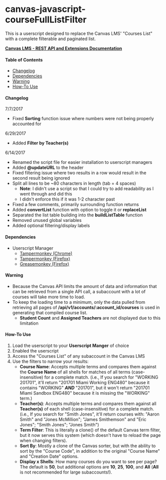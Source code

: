# canvas-javascript-courseFullListFilter
This is a userscript designed to replace the Canvas LMS' "Courses List" with a complete filterable and paginated list.

[**Canvas LMS - REST API and Extensions Documentation**](https://canvas.instructure.com/doc/api/index.html)

#### Table of Contents
- [Changelog](#changelog)
- [Dependencies](#dependencies)
- [Warning](#warning)
- [How-To Use](#how-to-use)

#### Changelog
7/7/2017
- Fixed **Sorting** function issue where numbers were not being properly accounted for

6/29/2017
- Added **Filter by Teacher(s)**

6/14/2017
- Renamed the script file for easier installation to userscript managers
- Added **@updateURL** to the header
- Fixed filtering issue where two results in a row would result in the second result being ignored
- Split all lines to be ~80 characters in length (tab = 4 spaces)
  - **Note**: I didn't use a script so that I could try to add readability as I went through and did this
  - I didn't enforce this if it was 1-2 character past
- Fixed a few comments, primarily surrounding function returns
- Added **convertList** function with option to toggle it or **replaceList**
- Separated the list table building into the **buildListTable** function
- Removed unused global variables
- Added optional filtering/display labels

#### Dependencies
- Userscript Manager
  - [Tampermonkey (Chrome)](https://chrome.google.com/webstore/detail/tampermonkey/dhdgffkkebhmkfjojejmpbldmpobfkfo?hl=en)
  - [Tampermonkey (Firefox)](https://addons.mozilla.org/en-us/firefox/addon/tampermonkey/)
  - [Greasemonkey (Firefox)](https://addons.mozilla.org/en-us/firefox/addon/greasemonkey/)

#### Warning
- Because the Canvas API limits the amount of data and information that can be retrieved from a single API call, a subaccount with a lot of courses will take more time to load.
- To keep the loading time to a minimum, only the data pulled from retrieving all pages of **/api/v1/accounts/:account_id/courses** is used in generating that compiled course list.
  - **Student Count** and **Assigned Teachers** are not displayed due to this limitation

#### How-To Use
1. Load the userscript to your **Userscript Manger** of choice
2. Enabled the userscript
3. Access the "Courses List" of any subaccount in the Canvas LMS
4. Use the filters to narrow your results:
   - **Course Name**: Accepts multiple terms and compares them against the **Course Name** of all shells for matches of all terms (case-insensitive) for a complete match. (i.e., If you search for "WORKING 201701", it'll return "201701 Miami Working ENG480" because it contains "WORKING" ***AND*** "201701", but it won't return "201701 Miami Sandbox ENG480" because it is missing the "WORKING" term.)
   - **Teacher(s)**: Accepts multiple terms and compares them against all **Teacher(s)** of each shell (case-insensitive) for a complete match. (i.e., If you search for "Smith Jones", it'll return courses with: "Aaron Smith" and "Jones McMillion"; "James Smithemson" and "Eric Jones"; "Smith Jones"; "Jones Smith")
   - **Term Filter**: This is literally a clone() of the default Canvas term filter, but it now serves this system (which doesn't have to reload the page when changing filters).
   - **Sort By**: Mostly a clone of the Canvas sorter, but with the ability to sort by the "Course Code", in addition to the original "Course Name" and "Creation Date" options.
   - **Display x Shells**: How many courses do you want to see per page? The default is **50**, but additional options are **10**, **25**, **100**, and **All** (**All** is not recommended for large subaccounts!).
